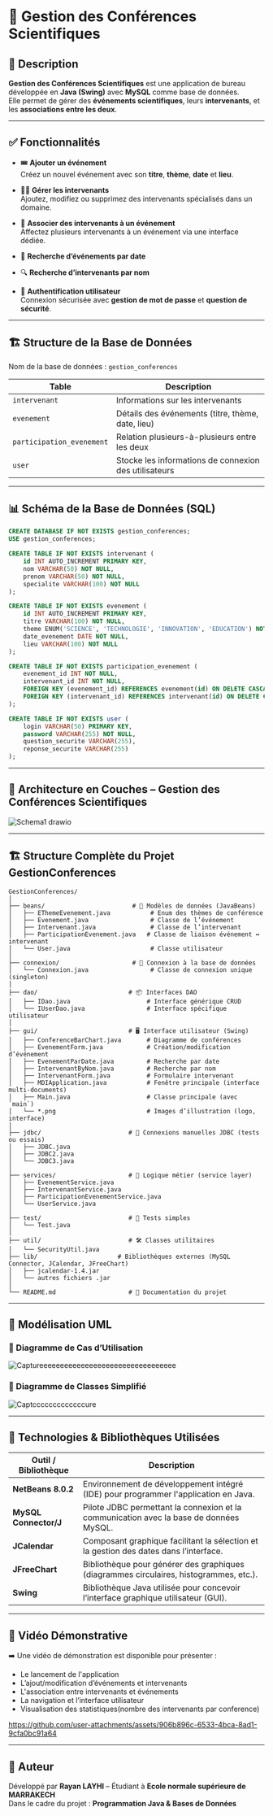 
# 🎤 Gestion des Conférences Scientifiques

## 📌 Description
**Gestion des Conférences Scientifiques** est une application de bureau développée en **Java (Swing)** avec **MySQL** comme base de données.  
Elle permet de gérer des **événements scientifiques**, leurs **intervenants**, et les **associations entre les deux**.

---

## ✅ Fonctionnalités

- 🎟 **Ajouter un événement**  
  Créez un nouvel événement avec son **titre**, **thème**, **date** et **lieu**.

- 👨‍🏫 **Gérer les intervenants**  
  Ajoutez, modifiez ou supprimez des intervenants spécialisés dans un domaine.

- 📝 **Associer des intervenants à un événement**  
  Affectez plusieurs intervenants à un événement via une interface dédiée.

- 🔎 **Recherche d’événements par date**

- 🔍 **Recherche d’intervenants par nom**

- 🔐 **Authentification utilisateur**  
  Connexion sécurisée avec **gestion de mot de passe** et **question de sécurité**.

---

## 🏗 Structure de la Base de Données

Nom de la base de données : `gestion_conferences`

| Table                     | Description                                         |
|---------------------------|-----------------------------------------------------|
| `intervenant`             | Informations sur les intervenants                  |
| `evenement`               | Détails des événements (titre, thème, date, lieu)  |
| `participation_evenement`| Relation plusieurs-à-plusieurs entre les deux      |
| `user`                    | Stocke les informations de connexion des utilisateurs |

---

## 📊 Schéma de la Base de Données (SQL)

```sql
CREATE DATABASE IF NOT EXISTS gestion_conferences;
USE gestion_conferences;

CREATE TABLE IF NOT EXISTS intervenant (
    id INT AUTO_INCREMENT PRIMARY KEY,
    nom VARCHAR(50) NOT NULL,
    prenom VARCHAR(50) NOT NULL,
    specialite VARCHAR(100) NOT NULL
);

CREATE TABLE IF NOT EXISTS evenement (
    id INT AUTO_INCREMENT PRIMARY KEY,
    titre VARCHAR(100) NOT NULL,
    theme ENUM('SCIENCE', 'TECHNOLOGIE', 'INNOVATION', 'EDUCATION') NOT NULL,
    date_evenement DATE NOT NULL,
    lieu VARCHAR(100) NOT NULL
);

CREATE TABLE IF NOT EXISTS participation_evenement (
    evenement_id INT NOT NULL,
    intervenant_id INT NOT NULL,
    FOREIGN KEY (evenement_id) REFERENCES evenement(id) ON DELETE CASCADE,
    FOREIGN KEY (intervenant_id) REFERENCES intervenant(id) ON DELETE CASCADE
);

CREATE TABLE IF NOT EXISTS user (
    login VARCHAR(50) PRIMARY KEY,
    password VARCHAR(255) NOT NULL,
    question_securite VARCHAR(255),
    reponse_securite VARCHAR(255)
);
```

---
## 🧱 Architecture en Couches – Gestion des Conférences Scientifiques
![Schema1 drawio](https://github.com/user-attachments/assets/a3b0a100-d441-4ca4-9a6c-dcb342240fab)


---


## 🏗️ Structure Complète du Projet GestionConferences

```
GestionConferences/
│
├── beans/                        # 🧩 Modèles de données (JavaBeans)
│   ├── EThemeEvenement.java           # Enum des thèmes de conférence
│   ├── Evenement.java                 # Classe de l’événement
│   ├── Intervenant.java               # Classe de l’intervenant
│   ├── ParticipationEvenement.java   # Classe de liaison événement ↔ intervenant
│   └── User.java                      # Classe utilisateur
│
├── connexion/                    # 🔌 Connexion à la base de données
│   └── Connexion.java                 # Classe de connexion unique (singleton)
│
├── dao/                         # 📦 Interfaces DAO
│   ├── IDao.java                     # Interface générique CRUD
│   └── IUserDao.java                 # Interface spécifique utilisateur
│
├── gui/                         # 🖥️ Interface utilisateur (Swing)
│   ├── ConferenceBarChart.java       # Diagramme de conférences
│   ├── EvenementForm.java            # Création/modification d’événement
│   ├── EvenementParDate.java         # Recherche par date
│   ├── IntervenantByNom.java         # Recherche par nom
│   ├── IntervenantForm.java          # Formulaire intervenant
│   ├── MDIApplication.java           # Fenêtre principale (interface multi-documents)
│   ├── Main.java                     # Classe principale (avec `main`)
│   └── *.png                         # Images d’illustration (logo, interface)
│
├── jdbc/                        # 📡 Connexions manuelles JDBC (tests ou essais)
│   ├── JDBC.java
│   ├── JDBC2.java
│   └── JDBC3.java
│
├── services/                    # 🧠 Logique métier (service layer)
│   ├── EvenementService.java
│   ├── IntervenantService.java
│   ├── ParticipationEvenementService.java
│   └── UserService.java
│
├── test/                        # 🧪 Tests simples
│   └── Test.java
│
├── util/                        # 🛠️ Classes utilitaires
│   └── SecurityUtil.java
├── lib/                      # Bibliothèques externes (MySQL Connector, JCalendar, JFreeChart)
│   ├── jcalendar-1.4.jar
│   └── autres fichiers .jar
│
└── README.md                    # 📘 Documentation du projet
```
---


## 📐 Modélisation UML

### 📌 Diagramme de Cas d’Utilisation
![Captureeeeeeeeeeeeeeeeeeeeeeeeeeeeeeeee](https://github.com/user-attachments/assets/5572d8ed-72e9-4b6c-9a17-45022142e6f0)




### 🧩 Diagramme de Classes Simplifié

![Captcccccccccccccure](https://github.com/user-attachments/assets/0ef601a0-2db6-4414-ae80-c2670d4e8e0a)


---

## 🧰 Technologies & Bibliothèques Utilisées

| Outil / Bibliothèque       | Description                                                                 |
|---------------------------|-----------------------------------------------------------------------------|
| **NetBeans 8.0.2**         | Environnement de développement intégré (IDE) pour programmer l'application en Java. |
| **MySQL Connector/J**      | Pilote JDBC permettant la connexion et la communication avec la base de données MySQL. |
| **JCalendar**              | Composant graphique facilitant la sélection et la gestion des dates dans l’interface. |
| **JFreeChart**             | Bibliothèque pour générer des graphiques (diagrammes circulaires, histogrammes, etc.). |
| **Swing**                  | Bibliothèque Java utilisée pour concevoir l’interface graphique utilisateur (GUI). |



---











## 🎥 Vidéo Démonstrative

➡️ Une vidéo de démonstration est disponible pour présenter :

- Le lancement de l'application
- L’ajout/modification d’événements et intervenants
- L'association entre intervenants et événements
- La navigation et l’interface utilisateur
- Visualisation des statistiques(nombre des intervenants par conference)
  


https://github.com/user-attachments/assets/906b896c-6533-4bca-8ad1-9cfa0bc91a64



---

## 📌 Auteur
Développé par **Rayan LAYHI** – Étudiant à **Ecole normale supérieure de MARRAKECH**  
Dans le cadre du projet : **Programmation Java & Bases de Données**


